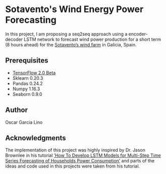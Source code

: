 # Sotavento's Wind Energy Power Forecasting
In this project, I am proposing a seq2seq approach using a encoder-decoder LSTM network to forecast wind power production for a short term (8 hours ahead) for the [Sotavento’s wind farm](http://www.sotaventogalicia.com/en/real-time-data/instantaneous-wind-farm) in Galicia, Spain.


## Prerequisites
-	[TensorFlow 2.0 Beta](https://www.tensorflow.org/install)
-	Sklearn 0.20.3
-	Pandas 0.24.2
-	Numpy 1.16.3
-	Seaborn 0.9.0


## Author
Oscar Garcia Lino

## Acknowledgments
The implementation of this project was highly inspired by Dr. Jason Brownlee in his tutorial [‘How To Develop LSTM Models for Multi-Step Time Series Forecasting of Households Power Consumption’](https://machinelearningmastery.com/how-to-develop-lstm-models-for-multi-step-time-series-forecasting-of-household-power-consumption/) and parts of the ideas and code used in this projects were taken from his tutorial. 

